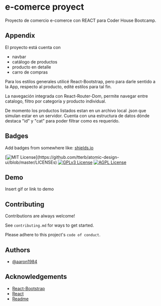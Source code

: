 
# e-comerce proyect

Proyecto de comercio e-comerce con REACT para Coder House Bootcamp.

## Appendix

El proyecto está cuenta con
* navbar
* catálogo de productos
* producto en detalle
* carro de compras

Para los estilos generales utilicé React-Bootstrap, pero para darle sentido
a la App, respecto al producto, edité estilos para tal fin.

La navegación integrada con React-Router-Dom, permite navegar entre catalogo,
filtro por categoría y producto individual.

De momento los productos listados estan en un archivo local .json que simulan estar en un servidor.
Cuenta con una estructura de datos dónde destaca "id" y "cat" para poder filtrar como es requerido.


## Badges

Add badges from somewhere like: [shields.io](https://shields.io/)

[![MIT License](https://img.shields.io/apm/l/atomic-design-ui.svg?)](https://github.com/tterb/atomic-design-ui/blob/master/LICENSEs)
[![GPLv3 License](https://img.shields.io/badge/License-GPL%20v3-yellow.svg)](https://opensource.org/licenses/)
[![AGPL License](https://img.shields.io/badge/license-AGPL-blue.svg)](http://www.gnu.org/licenses/agpl-3.0)


## Demo

Insert gif or link to demo


## Contributing

Contributions are always welcome!

See `contributing.md` for ways to get started.

Please adhere to this project's `code of conduct`.


## Authors

- [@aaron1984](https://www.github.com/aaron1984)


## Acknowledgements

 - [React-Bootstrap](https://react-bootstrap.github.io/)
 - [React](https://es.reactjs.org/blog/2022/03/29/react-v18.html)
 - [Readme](https://readme.so/es/editor)

